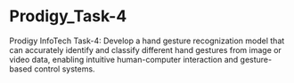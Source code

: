 # Prodigy_Task-4
Prodigy InfoTech Task-4: Develop a hand gesture recognization model that can accurately identify and classify different hand gestures from image or video data, enabling intuitive human-computer interaction and gesture-based control systems.
